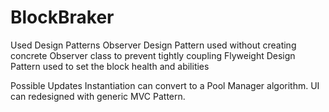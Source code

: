 # BlockBraker

Used Design Patterns
Observer Design Pattern used without creating concrete Observer class to prevent tightly coupling
Flyweight Design Pattern used to set the block health and abilities

Possible Updates
Instantiation can convert to a Pool Manager algorithm.
UI can redesigned with generic MVC Pattern.
